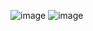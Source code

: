 ![image](https://github.com/user-attachments/assets/8e9677c4-259a-4b84-b455-28752a5d1a78)
![image](https://github.com/user-attachments/assets/4756cc39-1430-44d2-bdd4-0b823fe40915)

